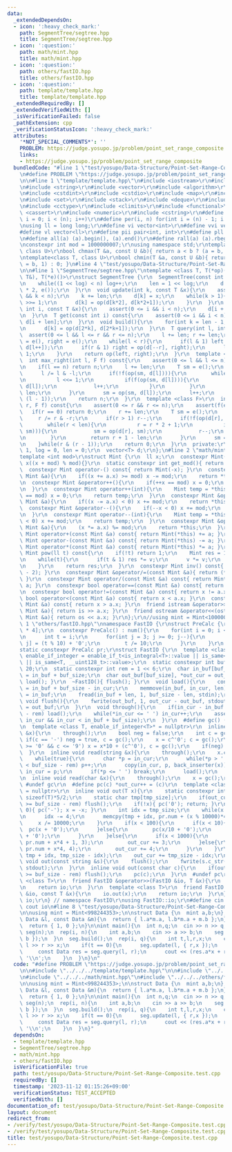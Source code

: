 ```yaml
---
data:
  _extendedDependsOn:
  - icon: ':heavy_check_mark:'
    path: SegmentTree/segtree.hpp
    title: SegmentTree/segtree.hpp
  - icon: ':question:'
    path: math/mint.hpp
    title: math/mint.hpp
  - icon: ':question:'
    path: others/fastIO.hpp
    title: others/fastIO.hpp
  - icon: ':question:'
    path: template/template.hpp
    title: template/template.hpp
  _extendedRequiredBy: []
  _extendedVerifiedWith: []
  _isVerificationFailed: false
  _pathExtension: cpp
  _verificationStatusIcon: ':heavy_check_mark:'
  attributes:
    '*NOT_SPECIAL_COMMENTS*': ''
    PROBLEM: https://judge.yosupo.jp/problem/point_set_range_composite
    links:
    - https://judge.yosupo.jp/problem/point_set_range_composite
  bundledCode: "#line 1 \"test/yosupo/Data-Structure/Point-Set-Range-Composite.test.cpp\"\
    \n#define PROBLEM \"https://judge.yosupo.jp/problem/point_set_range_composite\"\
    \n\n#line 1 \"template/template.hpp\"\n#include <iostream>\r\n#include <cmath>\r\
    \n#include <string>\r\n#include <vector>\r\n#include <algorithm>\r\n#include <tuple>\r\
    \n#include <cstdint>\r\n#include <cstdio>\r\n#include <map>\r\n#include <queue>\r\
    \n#include <set>\r\n#include <stack>\r\n#include <deque>\r\n#include <bitset>\r\
    \n#include <cctype>\r\n#include <climits>\r\n#include <functional>\r\n#include\
    \ <cassert>\r\n#include <numeric>\r\n#include <cstring>\r\n#define rep(i, n) for(int\
    \ i = 0; i < (n); i++)\r\n#define per(i, n) for(int i = (n) - 1; i >= 0; i--)\r\
    \nusing ll = long long;\r\n#define vi vector<int>\r\n#define vvi vector<vi>\r\n\
    #define vl vector<ll>\r\n#define pii pair<int, int>\r\n#define pll pair<ll, ll>\r\
    \n#define all(a) (a).begin(), (a).end()\r\n#define rall(a) (a).rbegin(), (a).rend()\r\
    \nconstexpr int mod = 1000000007;\r\nusing namespace std;\r\ntemplate<class T,\
    \ class U>\r\nbool chmax(T &a, const U &b){ return a < b ? (a = b, 1) : 0; }\r\
    \ntemplate<class T, class U>\r\nbool chmin(T &a, const U &b){ return a > b ? (a\
    \ = b, 1) : 0; }\n#line 4 \"test/yosupo/Data-Structure/Point-Set-Range-Composite.test.cpp\"\
    \n\n#line 1 \"SegmentTree/segtree.hpp\"\ntemplate <class T, T(*op)(const T&,const\
    \ T&), T(*e)()>\r\nstruct SegmentTree {\r\n  SegmentTree(const int _n) : n(_n){\r\
    \n    while((1 << log) < n) log++;\r\n    len = 1 << log;\r\n    d.resize(len\
    \ * 2, e());\r\n  }\r\n  void update(int k, const T &x){\r\n    assert(0 <= k\
    \ && k < n);\r\n    k += len;\r\n    d[k] = x;\r\n    while(k > 1){\r\n      k\
    \ >>= 1;\r\n      d[k] = op(d[k*2], d[k*2+1]);\r\n    }\r\n  }\r\n  void set(const\
    \ int i, const T &x){\r\n    assert(0 <= i && i < n);\r\n    d[i + len] = x;\r\
    \n  }\r\n  T get(const int i) const{\r\n    assert(0 <= i && i < n);\r\n    return\
    \ d[i + len];\r\n  }\r\n  void build(){\r\n    for(int k = len - 1; k >= 1; k--)\r\
    \n      d[k] = op(d[2*k], d[2*k+1]);\r\n  }\r\n  T query(int l, int r){\r\n  \
    \  assert(0 <= l && l <= r && r <= n);\r\n    l += len; r += len;\r\n    T left\
    \ = e(), right = e();\r\n    while(l < r){\r\n      if(l & 1) left = op(left,\
    \ d[l++]);\r\n      if(r & 1) right = op(d[--r], right);\r\n      l >>= 1; r >>=\
    \ 1;\r\n    }\r\n    return op(left, right);\r\n  }\r\n  template <class F>\r\n\
    \  int max_right(int l, F f) const{\r\n    assert(0 <= l && l <= n);\r\n    assert(f(e()));\r\
    \n    if(l == n) return n;\r\n    l += len;\r\n    T sm = e();\r\n    do {\r\n\
    \      l /= l & -l;\r\n      if(!f(op(sm, d[l]))){\r\n        while(l < len){\r\
    \n          l <<= 1;\r\n          if(f(op(sm, d[l]))){\r\n            sm = op(sm,\
    \ d[l]);\r\n            l++;\r\n          }\r\n        }\r\n        return l -\
    \ len;\r\n      }\r\n      sm = op(sm, d[l]);\r\n      l++;\r\n    }while(l &\
    \ (l - 1));\r\n    return n;\r\n  }\r\n  template <class F>\r\n  int min_left(int\
    \ r, F f) const{\r\n    assert(0 <= r && r <= n);\r\n    assert(f(e()));\r\n \
    \   if(r == 0) return 0;\r\n    r += len;\r\n    T sm = e();\r\n    do {\r\n \
    \     r /= r & -r;\r\n      if(r > 1) r--;\r\n      if(!f(op(d[r], sm))){\r\n\
    \        while(r < len){\r\n          r = r * 2 + 1;\r\n          if(f(op(d[r],\
    \ sm))){\r\n            sm = op(d[r], sm);\r\n            r--;\r\n          }\r\
    \n        }\r\n        return r + 1 - len;\r\n      }\r\n      sm = op(d[r], sm);\r\
    \n    }while(r & (r - 1));\r\n    return 0;\r\n  }\r\n  private:\r\n  int n =\
    \ 1, log = 0, len = 0;\r\n  vector<T> d;\r\n};\n#line 2 \"math/mint.hpp\"\n\r\n\
    template <int mod>\r\nstruct Mint {\r\n  ll x;\r\n  constexpr Mint(ll x = 0) :\
    \ x((x + mod) % mod){}\r\n  static constexpr int get_mod(){ return mod; }\r\n\
    \  constexpr Mint operator-() const{ return Mint(-x); }\r\n  constexpr Mint operator+=(const\
    \ Mint &a){\r\n    if((x += a.x) >= mod) x -= mod;\r\n    return *this;\r\n  }\r\
    \n  constexpr Mint &operator++(){\r\n    if(++x == mod) x = 0;\r\n    return *this;\r\
    \n  }\r\n  constexpr Mint operator++(int){\r\n    Mint temp = *this;\r\n    if(++x\
    \ == mod) x = 0;\r\n    return temp;\r\n  }\r\n  constexpr Mint &operator-=(const\
    \ Mint &a){\r\n    if((x -= a.x) < 0) x += mod;\r\n    return *this;\r\n  }\r\n\
    \  constexpr Mint &operator--(){\r\n    if(--x < 0) x += mod;\r\n    return *this;\r\
    \n  }\r\n  constexpr Mint operator--(int){\r\n    Mint temp = *this;\r\n    if(--x\
    \ < 0) x += mod;\r\n    return temp;\r\n  }\r\n  constexpr Mint &operator*=(const\
    \ Mint &a){\r\n    (x *= a.x) %= mod;\r\n    return *this;\r\n  }\r\n  constexpr\
    \ Mint operator+(const Mint &a) const{ return Mint(*this) += a; }\r\n  constexpr\
    \ Mint operator-(const Mint &a) const{ return Mint(*this) -= a; }\r\n  constexpr\
    \ Mint operator*(const Mint &a) const{ return Mint(*this) *= a; }\r\n  constexpr\
    \ Mint pow(ll t) const{\r\n    if(!t) return 1;\r\n    Mint res = 1, v = *this;\r\
    \n    while(t){\r\n      if(t & 1) res *= v;\r\n      v *= v;\r\n      t >>= 1;\r\
    \n    }\r\n    return res;\r\n  }\r\n  constexpr Mint inv() const{ return pow(mod\
    \ - 2); }\r\n  constexpr Mint &operator/=(const Mint &a){ return (*this) *= a.inv();\
    \ }\r\n  constexpr Mint operator/(const Mint &a) const{ return Mint(*this) /=\
    \ a; }\r\n  constexpr bool operator==(const Mint &a) const{ return x == a.x; }\r\
    \n  constexpr bool operator!=(const Mint &a) const{ return x != a.x; }\r\n  constexpr\
    \ bool operator<(const Mint &a) const{ return x < a.x; }\r\n  constexpr bool operator>(const\
    \ Mint &a) const{ return x > a.x; }\r\n  friend istream &operator>>(istream &is,\
    \ Mint &a){ return is >> a.x; }\r\n  friend ostream &operator<<(ostream &os, const\
    \ Mint &a){ return os << a.x; }\r\n};\r\n//using mint = Mint<1000000007>;\n#line\
    \ 1 \"others/fastIO.hpp\"\nnamespace FastIO {\r\nstruct PreCalc {\r\n  char num[10000\
    \ * 4];\r\n  constexpr PreCalc() : num(){\r\n    for(int i = 0; i < 10000; i++){\r\
    \n      int t = i;\r\n      for(int j = 3; j >= 0; j--){\r\n        num[i*4 +\
    \ j] = (t % 10) + '0';\r\n        t /= 10;\r\n      }\r\n    }\r\n  }\r\n};\r\n\
    static constexpr PreCalc pr;\r\nstruct FastIO {\r\n  template <class T>\r\n  using\
    \ enable_if_integer = enable_if_t<is_integral<T>::value || is_same<T, __int128_t>::value\
    \ || is_same<T, __uint128_t>::value>;\r\n  static constexpr int buf_size = 1 <<\
    \ 20;\r\n  static constexpr int rem = 1 << 6;\r\n  char in_buf[buf_size], *in_cur\
    \ = in_buf + buf_size;\r\n  char out_buf[buf_size], *out_cur = out_buf;\r\n  FastIO(){\
    \ load(); }\r\n  ~FastIO(){ flush(); }\r\n  void load(){\r\n    const int len\
    \ = in_buf + buf_size - in_cur;\r\n    memmove(in_buf, in_cur, len);\r\n    in_cur\
    \ = in_buf;\r\n    fread(in_buf + len, 1, buf_size - len, stdin);\r\n  }\r\n \
    \ void flush(){\r\n    fwrite(out_buf, 1, out_cur - out_buf, stdout);\r\n    out_cur\
    \ = out_buf;\r\n  }\r\n  void through(){\r\n    if(in_cur - in_buf >= buf_size\
    \ - rem) load();\r\n    while(*in_cur <= ' ') in_cur++;\r\n    assert(in_buf <=\
    \ in_cur && in_cur < in_buf + buf_size);\r\n  }\r\n  #define gc() (*in_cur++)\r\
    \n  template <class T, enable_if_integer<T>* = nullptr>\r\n  inline void read(T\
    \ &x){\r\n    through();\r\n    bool neg = false;\r\n    int c = gc();\r\n   \
    \ if(c == '-') neg = true, c = gc();\r\n    x = c^'0'; c = gc();\r\n    while(c\
    \ >= '0' && c <= '9') x = x*10 + (c^'0'), c = gc();\r\n    if(neg) x = -x;\r\n\
    \  }\r\n  inline void read(string &x){\r\n    through();\r\n    x.clear();\r\n\
    \    while(true){\r\n      char *p = in_cur;\r\n      while(*p > ' ' && p - in_buf\
    \ < buf_size - rem) p++;\r\n      copy(in_cur, p, back_inserter(x));\r\n     \
    \ in_cur = p;\r\n      if(*p <= ' ') break;\r\n      load();\r\n    }\r\n  }\r\
    \n  inline void read(char &x){\r\n    through();\r\n    x = gc();\r\n  }\r\n \
    \ #undef gc\r\n  #define pc(c) *out_cur++ = (c)\r\n  template <class T, enable_if_integer<T>*\
    \ = nullptr>\r\n  inline void out(T x){\r\n    static constexpr int tmp_size =\
    \ sizeof(T)*5/2;\r\n    static char tmp[tmp_size];\r\n    if(out_cur - out_buf\
    \ >= buf_size - rem) flush();\r\n    if(!x){ pc('0'); return; }\r\n    if(x <\
    \ 0){ pc('-'); x = -x; }\r\n    int idx = tmp_size;\r\n    while(x >= 10000){\r\
    \n      idx -= 4;\r\n      memcpy(tmp + idx, pr.num + (x % 10000)*4, 4);\r\n \
    \     x /= 10000;\r\n    }\r\n    if(x < 100){\r\n      if(x < 10){\r\n      \
    \  pc(x + '0');\r\n      }else{\r\n        pc(x/10 + '0');\r\n        pc(x%10\
    \ + '0');\r\n      }\r\n    }else{\r\n      if(x < 1000){\r\n        memcpy(out_cur,\
    \ pr.num + x*4 + 1, 3);\r\n        out_cur += 3;\r\n      }else{\r\n        memcpy(out_cur,\
    \ pr.num + x*4, 4);\r\n        out_cur += 4;\r\n      }\r\n    }\r\n    memcpy(out_cur,\
    \ tmp + idx, tmp_size - idx);\r\n    out_cur += tmp_size - idx;\r\n  }\r\n  inline\
    \ void out(const string &s){\r\n    flush();\r\n    fwrite(s.c_str(), 1, s.size(),\
    \ stdout);\r\n  }\r\n  inline void out(const char c){\r\n    if(out_cur - out_buf\
    \ >= buf_size - rem) flush();\r\n    pc(c);\r\n  }\r\n  #undef pc\r\n  template\
    \ <class T>\r\n  friend FastIO &operator>>(FastIO &io, T &x){\r\n    io.read(x);\r\
    \n    return io;\r\n  }\r\n  template <class T>\r\n  friend FastIO &operator<<(FastIO\
    \ &io, const T &x){\r\n    io.out(x);\r\n    return io;\r\n  }\r\n};\r\nFastIO\
    \ io;\r\n} // namespace FastIO\r\nusing FastIO::io;\r\n#define cin io\r\n#define\
    \ cout io\n#line 8 \"test/yosupo/Data-Structure/Point-Set-Range-Composite.test.cpp\"\
    \n\nusing mint = Mint<998244353>;\n\nstruct Data {\n  mint a,b;\n};\nData op(const\
    \ Data &l, const Data &m){\n  return { l.a*m.a, l.b*m.a + m.b };\n}\nData e(){\n\
    \  return { 1, 0 };\n}\n\nint main(){\n  int n,q;\n  cin >> n >> q;\n  SegmentTree<Data,op,e>\
    \ seg(n);\n  rep(i, n){\n    int a,b;\n    cin >> a >> b;\n    seg.set(i, { a,\
    \ b });\n  }\n  seg.build();\n  rep(i, q){\n    int t,l,r,x;\n    cin >> t >>\
    \ l >> r >> x;\n    if(t == 0){\n      seg.update(l, { r,x });\n    }else{\n \
    \     const Data res = seg.query(l, r);\n      cout << (res.a*x + res.b).x <<\
    \ '\\n';\n    }\n  }\n}\n"
  code: "#define PROBLEM \"https://judge.yosupo.jp/problem/point_set_range_composite\"\
    \n\n#include \"../../../template/template.hpp\"\n\n#include \"../../../SegmentTree/segtree.hpp\"\
    \n#include \"../../../math/mint.hpp\"\n#include \"../../../others/fastIO.hpp\"\
    \n\nusing mint = Mint<998244353>;\n\nstruct Data {\n  mint a,b;\n};\nData op(const\
    \ Data &l, const Data &m){\n  return { l.a*m.a, l.b*m.a + m.b };\n}\nData e(){\n\
    \  return { 1, 0 };\n}\n\nint main(){\n  int n,q;\n  cin >> n >> q;\n  SegmentTree<Data,op,e>\
    \ seg(n);\n  rep(i, n){\n    int a,b;\n    cin >> a >> b;\n    seg.set(i, { a,\
    \ b });\n  }\n  seg.build();\n  rep(i, q){\n    int t,l,r,x;\n    cin >> t >>\
    \ l >> r >> x;\n    if(t == 0){\n      seg.update(l, { r,x });\n    }else{\n \
    \     const Data res = seg.query(l, r);\n      cout << (res.a*x + res.b).x <<\
    \ '\\n';\n    }\n  }\n}"
  dependsOn:
  - template/template.hpp
  - SegmentTree/segtree.hpp
  - math/mint.hpp
  - others/fastIO.hpp
  isVerificationFile: true
  path: test/yosupo/Data-Structure/Point-Set-Range-Composite.test.cpp
  requiredBy: []
  timestamp: '2023-11-12 01:15:26+09:00'
  verificationStatus: TEST_ACCEPTED
  verifiedWith: []
documentation_of: test/yosupo/Data-Structure/Point-Set-Range-Composite.test.cpp
layout: document
redirect_from:
- /verify/test/yosupo/Data-Structure/Point-Set-Range-Composite.test.cpp
- /verify/test/yosupo/Data-Structure/Point-Set-Range-Composite.test.cpp.html
title: test/yosupo/Data-Structure/Point-Set-Range-Composite.test.cpp
---
```

